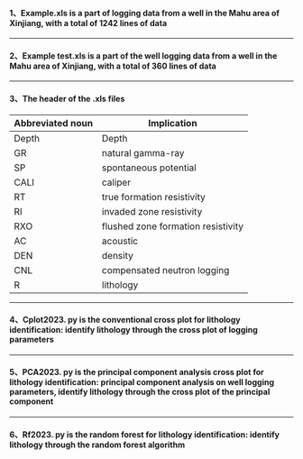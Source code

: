 #### 1、**Example.xls** is a part of logging data from a well in the Mahu area of Xinjiang, with a total of 1242 lines of data
---
#### 2、**Example test.xls** is a part of the well logging data from a well in the Mahu area of Xinjiang, with a total of 360 lines of data
---
#### 3、**The header of the .xls files**
|Abbreviated noun|Implication|
| ---- | ---- |
|Depth| Depth|
|GR |natural gamma-ray|
|SP| spontaneous potential|
|CALI |caliper |
|RT |true formation resistivity|
|RI| invaded zone resistivity|
|RXO |flushed zone formation resistivity|
|AC| acoustic |
|DEN |density |
|CNL| compensated neutron logging|
|R| lithology|
---
#### 4、**Cplot2023. py** is the conventional cross plot for lithology identification: identify lithology through the cross plot of logging parameters

---

#### 5、**PCA2023. py** is the principal component analysis cross plot for lithology identification: principal component analysis on well logging parameters, identify lithology through the cross plot of the principal component

---

#### 6、**Rf2023. py** is the random forest for lithology identification: identify lithology through the random forest algorithm
